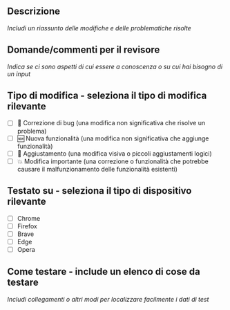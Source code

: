 
## Descrizione

_Includi un riassunto delle modifiche e delle problematiche risolte_

## Domande/commenti per il revisore

_Indica se ci sono aspetti di cui essere a conoscenza o su cui hai bisogno di un input_

## Tipo di modifica - seleziona il tipo di modifica rilevante

- [ ] 🐛 Correzione di bug (una modifica non significativa che risolve un problema)
- [ ] 🆕 Nuova funzionalità (una modifica non significativa che aggiunge funzionalità)
- [ ] 💄 Aggiustamento (una modifica visiva o piccoli aggiustamenti logici)
- [ ] 💥 Modifica importante (una correzione o funzionalità che potrebbe causare il malfunzionamento delle funzionalità esistenti)

## Testato su - seleziona il tipo di dispositivo rilevante

- [ ] Chrome
- [ ] Firefox
- [ ] Brave
- [ ] Edge
- [ ] Opera

## Come testare - include un elenco di cose da testare

_Includi collegamenti o altri modi per localizzare facilmente i dati di test_

